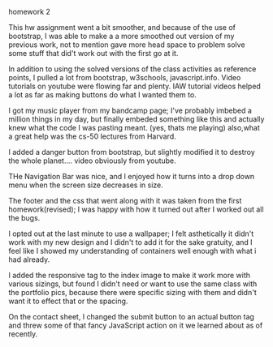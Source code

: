 homework 2


This hw assignment went a bit smoother, and because of the use of 
bootstrap, I was able to make a a more smoothed out version of my previous work, not to mention gave more head space to problem solve some stuff that did't work out with the first go at it. 

In addition to using the solved versions of the class activities as reference points, I pulled a lot from bootstrap, w3schools, javascript.info. 
 Video tutorials on youtube were flowing far and plenty. IAW tutorial videos helped a lot as far as making buttons do what I wanted them to.

 I got my music player from my bandcamp page; I've probably imbebed a million things in my day, but finally embeded something like this and actually knew what the code I was pasting meant. (yes, thats me playing)
 also,what a great help was the cs-50 lectures from Harvard. 

I added a danger button from bootstrap, but slightly modified it to destroy the whole planet.... video obviously from youtube. 

THe Navigation Bar was nice, and I enjoyed how it turns into a drop down menu when the screen size decreases in size. 

The footer and the css that went along with it was taken from the first homework(revised); I was happy with how it turned out after I worked out all the bugs. 

I opted out at the last minute to use a wallpaper; I felt asthetically it didn't work with my new design and I didn't to add it for the sake gratuity, and I feel like I showed my understanding of containers well enough with what i had already.  

I added the responsive tag to the index image to make it work more with various sizings, but found I didn't need or want to use the same class with the portfolio pics, because there were specific sizing with them and didn't want it to effect that or the spacing.  

On the contact sheet, I changed the submit button to an actual button tag and threw some of that fancy JavaScript action on it we learned about as of recently. 